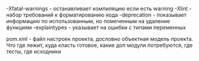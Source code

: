 -Xfatal-warnings - останавливает компиляцию если есть warning
-Xlint - набор требований к форматированию кода
-deprecation - показывает информацию по использованным, но помеченным на удаление функциям
-explaintypes - указывает на ошибки с типами переменных

pom.xml - файл настроек проекта, дословно объектная модель проекта. Что где лежит, куда класть готовое, какие доп модули потребуются, где тесты, где исходники
